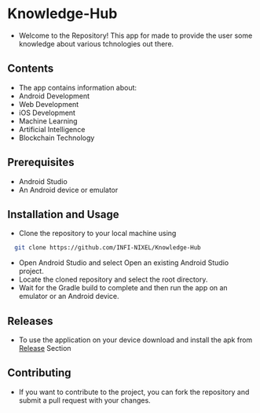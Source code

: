 # Knowledge-Hub
- Welcome to the Repository! This app for made to provide the user some knowledge about various tchnologies out there.

## Contents
- The app contains information about:
- Android Development
- Web Development 
- iOS Development 
- Machine Learning
- Artificial Intelligence
- Blockchain Technology

## Prerequisites
- Android Studio
- An Android device or emulator

## Installation and Usage

- Clone the repository to your local machine using
```bash
  git clone https://github.com/INFI-NIXEL/Knowledge-Hub
 ```
- Open Android Studio and select Open an existing Android Studio project.
- Locate the cloned repository and select the root directory.
- Wait for the Gradle build to complete and then run the app on an emulator or an Android device.

## Releases 
- To use the application on your device download and install the apk from [Release](https://github.com/INFI-NIXEL/Knowledge-Hub/releases/tag/Release) Section

## Contributing
- If you want to contribute to the project, you can fork the repository and submit a pull request with your changes.

